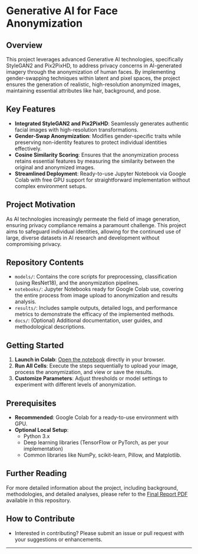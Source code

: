 # Generative AI for Face Anonymization

## Overview
This project leverages advanced Generative AI technologies, specifically StyleGAN2 and Pix2PixHD, to address privacy concerns in AI-generated imagery through the anonymization of human faces. By implementing gender-swapping techniques within latent and pixel spaces, the project ensures the generation of realistic, high-resolution anonymized images, maintaining essential attributes like hair, background, and pose.

## Key Features
- **Integrated StyleGAN2 and Pix2PixHD**: Seamlessly generates authentic facial images with high-resolution transformations.
- **Gender-Swap Anonymization**: Modifies gender-specific traits while preserving non-identity features to protect individual identities effectively.
- **Cosine Similarity Scoring**: Ensures that the anonymization process retains essential features by measuring the similarity between the original and anonymized images.
- **Streamlined Deployment**: Ready-to-use Jupyter Notebook via Google Colab with free GPU support for straightforward implementation without complex environment setups.

## Project Motivation
As AI technologies increasingly permeate the field of image generation, ensuring privacy compliance remains a paramount challenge. This project aims to safeguard individual identities, allowing for the continued use of large, diverse datasets in AI research and development without compromising privacy.

## Repository Contents
- `models/`: Contains the core scripts for preprocessing, classification (using ResNet18), and the anonymization pipelines.
- `notebooks/`: Jupyter Notebooks ready for Google Colab use, covering the entire process from image upload to anonymization and results analysis.
- `results/`: Includes sample outputs, detailed logs, and performance metrics to demonstrate the efficacy of the implemented methods.
- `docs/`: (Optional) Additional documentation, user guides, and methodological descriptions.

## Getting Started
1. **Launch in Colab**: [Open the notebook](https://colab.research.google.com/drive/15RFBtXzo-lvKwMCkgh_0ZgeCASOPOgLE?usp=sharing) directly in your browser.
2. **Run All Cells**: Execute the steps sequentially to upload your image, process the anonymization, and view or save the results.
3. **Customize Parameters**: Adjust thresholds or model settings to experiment with different levels of anonymization.

## Prerequisites
- **Recommended**: Google Colab for a ready-to-use environment with GPU.
- **Optional Local Setup**:
  - Python 3.x
  - Deep learning libraries (TensorFlow or PyTorch, as per your implementation)
  - Common libraries like NumPy, scikit-learn, Pillow, and Matplotlib.

## Further Reading
For more detailed information about the project, including background, methodologies, and detailed analyses, please refer to the [Final Report PDF](./Final%20Report.pdf) available in this repository.

## How to Contribute
- Interested in contributing? Please submit an issue or pull request with your suggestions or enhancements.

---
